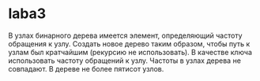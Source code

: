 # laba3

В узлах бинарного дерева имеется элемент, определяющий частоту
обращения к узлу. Создать новое дерево таким образом, чтобы путь к узлам был
кратчайшим (рекурсию не использовать). В качестве ключа использовать
частоту обращений к узлу. Частоты в узлах дерева не совпадают. В дереве не
более пятисот узлов.